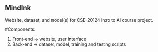 ## MindInk

Website, dataset, and model(s) for CSE-20124 Intro to AI course project.

#Components:
1. Front-end -> website, user interface
2. Back-end -> dataset, model, training and testing scripts
